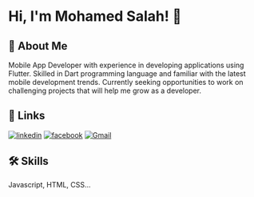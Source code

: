 # Hi, I'm Mohamed Salah! 👋

## 🚀 About Me

Mobile App Developer with experience in developing applications using Flutter. Skilled in Dart programming language and familiar with the latest mobile development trends. Currently seeking opportunities to work on challenging projects that will help me grow as a developer.


## 🔗 Links
<!--
[![portfolio](https://img.shields.io/badge/my_portfolio-000?style=for-the-badge&logo=ko-fi&logoColor=white)](https://portfolio.com/) 
-->
[![linkedin](https://img.shields.io/badge/linkedin-0A66C2?style=for-the-badge&logo=linkedin&logoColor=white)](https://www.linkedin.com/in/mohamed-salah-4b93ba232/)
[![facebook](https://img.shields.io/badge/facebook-3B5998?style=for-the-badge&logo=facebook&logoColor=white)](https://www.facebook.com/mohamed.fox.73997)
[![Gmail](https://img.shields.io/badge/-GMAIL-D14836?style=for-the-badge&logo=gmail&logoColor=white)](mailto:mohamedsalah123142@gmail.com)




## 🛠 Skills
Javascript, HTML, CSS...

<!--
**MohamedSla7/MohamedSla7** is a ✨ _special_ ✨ repository because its `README.md` (this file) appears on your GitHub profile.

Here are some ideas to get you started:

- 🔭 I’m currently working on ...
- 🌱 I’m currently learning ...
- 👯 I’m looking to collaborate on ...
- 🤔 I’m looking for help with ...
- 💬 Ask me about ...
- 📫 How to reach me: ...
- 😄 Pronouns: ...
- ⚡ Fun fact: ...
-->
